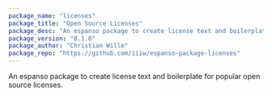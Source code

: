 ```yaml
---
package_name: "licenses"
package_title: "Open Source Licenses"
package_desc: "An espanso package to create license text and boilerplate for popular open source licenses."
package_version: "0.1.0"
package_author: "Christian Wille"
package_repo: "https://github.com/iiiw/espanso-package-licenses"
---
```

An espanso package to create license text and boilerplate for popular open source licenses.
